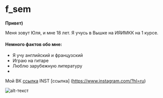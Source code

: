 # f_sem
**Привет)**

Меня зовут Юля, и мне 18 лет. Я учусь в Вышке на ИЯИМКК на 1 курсе.

#### Немного фактов обо мне:
* Я учу английский и французский
* Играю на гитаре
* Люблю зарубежную литературу
* 
Мой ВК [ссылка](https://vk.com/ju_julia_ss)
INST [ссылка] (https://www.instagram.com/?hl=ru)

![alt-текст](https://pp.userapi.com/c824204/v824204409/61d63/uSFlKgPzQCQ.jpg)
